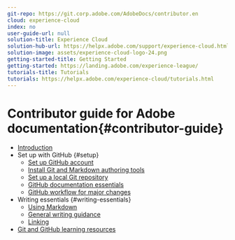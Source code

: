 ```yaml
---
git-repo: https://git.corp.adobe.com/AdobeDocs/contributor.en
cloud: experience-cloud
index: no
user-guide-url: null
solution-title: Experience Cloud
solution-hub-url: https://helpx.adobe.com/support/experience-cloud.html
solution-image: assets/experience-cloud-logo-24.png
getting-started-title: Getting Started
getting-started: https://landing.adobe.com/experience-league/
tutorials-title: Tutorials
tutorials: https://helpx.adobe.com/experience-cloud/tutorials.html
---
```


# Contributor guide for Adobe documentation{#contributor-guide}

+ [Introduction](introduction.md)
+ Set up with GitHub {#setup}
  + [Set up GitHub account](setup/sign-up.md)
  + [Install Git and Markdown authoring tools](setup/install-tools.md)
  + [Set up a local Git repository](setup/local-repo.md)
  + [GitHub documentation essentials](setup/git-fundamentals.md)
  + [GitHub workflow for major changes](setup/full-workflow.md)
+ Writing essentials {#writing-essentials}
  + [Using Markdown](writing-essentials/using-markdown.md)
  + [General writing guidance](writing-essentials/general-writing-guidance.md)
  + [Linking](writing-essentials/linking.md)
+ [Git and GitHub learning resources](resources.md)
